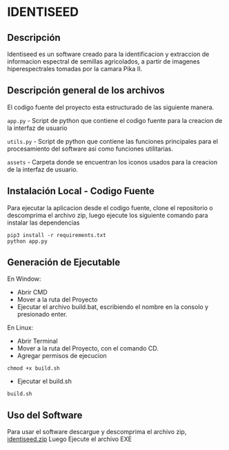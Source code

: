 # IDENTISEED
## Descripción
Identiseed es un software creado para la identificacion y extraccion de informacion espectral de semillas agricolados, a partir de imagenes hiperespectrales tomadas por la camara Pika II.

## Descripción general de los archivos
El codigo fuente del proyecto esta estructurado de las siguiente manera.

`app.py` - Script de python que contiene el codigo fuente para la creacion de la interfaz de usuario

`utils.py` - Script de python que contiene las funciones principales para el procesamiento del software asi como funciones utilitarias.

`assets` - Carpeta donde se encuentran los iconos usados para la creacion de la interfaz de usuario.


## Instalación Local - Codigo Fuente

Para ejecutar la aplicacion desde el codigo fuente, clone el repositorio o descomprima el archivo zip, luego ejecute los siguiente comando para instalar las dependencias

```
pip3 install -r requirements.txt
python app.py
```
## Generación de Ejecutable
En Window:
* Abrir CMD
* Mover a la ruta del Proyecto
* Ejecutar el archivo build.bat, escribiendo el nombre en la consolo y presionado enter.

En Linux:
* Abrir Terminal
* Mover a la ruta del Proyecto, con el comando CD.
* Agregar permisos de ejecucion
```
chmod +x build.sh
```
* Ejecutar el build.sh
```
build.sh
```

## Uso del Software
Para usar el software descargue y descomprima el archivo zip, [identiseed.zip](https://drive.google.com/file/d/1V7Zu9COu5CqKmV4Zaac4jvERatSyo_k_/view?usp=sharing)
Luego Ejecute el archivo EXE